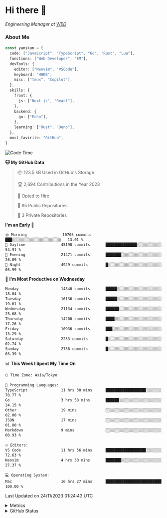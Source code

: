 # Hi there&nbsp;:wave:

<!-- ![Alt text](https://spotify-recently-played-readme.vercel.app/api?user=31kynbuubkiu3r4qh4hjuaglhfay) -->

_Engineering Manager at [WED](https://github.com/wedinc)_

### About Me

```ts
const yanskun = {
  code: ["JavaScript", "TypeScript", "Go", "Rust", "Lua"],
  functions: ["Web Developer", "EM"],
  devTools: {
    editor: ["Neovim", "VSCode"],
    keyboard: "HHKB",
    misc: ["tmux", "Copilot"],
  },
  skills: {
    front: {
      js: ["Nuxt.js", "React"],
    },
    backend: {
      go: ["Echo"],
    },
    learning: ["Rust", "Deno"],
  },
  most_favirite: "GitHub",
}
```

<!--START_SECTION:waka-->
![Code Time](http://img.shields.io/badge/Code%20Time-580%20hrs%2056%20mins-blue)

**🐱 My GitHub Data** 

> 📦 123.5 kB Used in GitHub's Storage 
 > 
> 🏆 2,694 Contributions in the Year 2023
 > 
> 💼 Opted to Hire
 > 
> 📜 95 Public Repositories 
 > 
> 🔑 3 Private Repositories 
 > 
**I'm an Early 🐤** 

```text
🌞 Morning                10703 commits       ███░░░░░░░░░░░░░░░░░░░░░░   13.01 % 
🌆 Daytime                45190 commits       ██████████████░░░░░░░░░░░   54.91 % 
🌃 Evening                21471 commits       ███████░░░░░░░░░░░░░░░░░░   26.09 % 
🌙 Night                  4929 commits        █░░░░░░░░░░░░░░░░░░░░░░░░   05.99 % 
```
📅 **I'm Most Productive on Wednesday** 

```text
Monday                   14846 commits       █████░░░░░░░░░░░░░░░░░░░░   18.04 % 
Tuesday                  16136 commits       █████░░░░░░░░░░░░░░░░░░░░   19.61 % 
Wednesday                21134 commits       ██████░░░░░░░░░░░░░░░░░░░   25.68 % 
Thursday                 14200 commits       ████░░░░░░░░░░░░░░░░░░░░░   17.26 % 
Friday                   10936 commits       ███░░░░░░░░░░░░░░░░░░░░░░   13.29 % 
Saturday                 2253 commits        █░░░░░░░░░░░░░░░░░░░░░░░░   02.74 % 
Sunday                   2788 commits        █░░░░░░░░░░░░░░░░░░░░░░░░   03.39 % 
```


📊 **This Week I Spent My Time On** 

```text
🕑︎ Time Zone: Asia/Tokyo

💬 Programming Languages: 
TypeScript               11 hrs 38 mins      ██████████████████░░░░░░░   70.77 % 
Go                       3 hrs 58 mins       ██████░░░░░░░░░░░░░░░░░░░   24.15 % 
Other                    19 mins             ░░░░░░░░░░░░░░░░░░░░░░░░░   02.00 % 
JSON                     17 mins             ░░░░░░░░░░░░░░░░░░░░░░░░░   01.80 % 
Markdown                 9 mins              ░░░░░░░░░░░░░░░░░░░░░░░░░   00.93 % 

🔥 Editors: 
VS Code                  11 hrs 56 mins      ██████████████████░░░░░░░   72.63 % 
Neovim                   4 hrs 30 mins       ███████░░░░░░░░░░░░░░░░░░   27.37 % 

💻 Operating System: 
Mac                      16 hrs 27 mins      █████████████████████████   100.00 % 
```


 Last Updated on 24/11/2023 01:24:43 UTC
<!--END_SECTION:waka-->

<details>
  <summary>Metrics</summary>
  <img src="https://github.com/yanskun/yanskun/blob/main/github-metrics.svg" alt="Metrics">
</details>

<details>
  <summary>GitHub Status</summary>
  <picture>
    <source media="(prefers-color-scheme: dark)" srcset="https://raw.githubusercontent.com/yanskun/yanskun/master/profile-summary-card-output/nord_dark/0-profile-details.svg">
   <img src="https://raw.githubusercontent.com/yanskun/yanskun/master/profile-summary-card-output/default/0-profile-details.svg">
  </picture>
  <br>
  <picture>
    <source media="(prefers-color-scheme: dark)" srcset="https://raw.githubusercontent.com/yanskun/yanskun/master/profile-summary-card-output/nord_dark/1-repos-per-language.svg">
   <img src="https://raw.githubusercontent.com/yanskun/yanskun/master/profile-summary-card-output/default/1-repos-per-language.svg">
  </picture>
  <picture>
    <source media="(prefers-color-scheme: dark)" srcset="https://raw.githubusercontent.com/yanskun/yanskun/master/profile-summary-card-output/nord_dark/2-most-commit-language.svg">
   <img src="https://raw.githubusercontent.com/yanskun/yanskun/master/profile-summary-card-output/default/2-most-commit-language.svg">
  </picture>
  <br>
  <picture>
    <source media="(prefers-color-scheme: dark)" srcset="https://raw.githubusercontent.com/yanskun/yanskun/master/profile-summary-card-output/nord_dark/3-stats.svg">
   <img src="https://raw.githubusercontent.com/yanskun/yanskun/master/profile-summary-card-output/default/3-stats.svg">
  </picture>
  <picture>
    <source media="(prefers-color-scheme: dark)" srcset="https://raw.githubusercontent.com/yanskun/yanskun/master/profile-summary-card-output/nord_dark/4-productive-time.svg">
   <img src="https://raw.githubusercontent.com/yanskun/yanskun/master/profile-summary-card-output/default/4-productive-time.svg">
  </picture>
</details>
